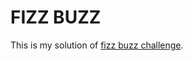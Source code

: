 # FIZZ BUZZ

This is my solution of [fizz buzz challenge](https://www.codeeval.com/open_challenges/1/).
